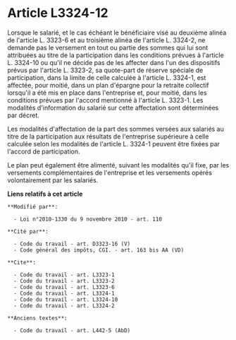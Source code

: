# Article L3324-12

Lorsque le salarié, et le cas échéant le bénéficiaire visé au deuxième alinéa de l'article L. 3323-6 et au troisième alinéa
de l'article L. 3324-2, ne demande pas le versement en tout ou partie des sommes qui lui sont attribuées au titre de la
participation dans les conditions prévues à l'article L. 3324-10 ou qu'il ne décide pas de les affecter dans l'un des
dispositifs prévus par l'article L. 3323-2, sa quote-part de réserve spéciale de participation, dans la limite de celle
calculée à l'article L. 3324-1, est affectée, pour moitié, dans un plan d'épargne pour la retraite collectif lorsqu'il a été
mis en place dans l'entreprise et, pour moitié, dans les conditions prévues par l'accord mentionné à l'article L. 3323-1. Les
modalités d'information du salarié sur cette affectation sont déterminées par décret. 

Les modalités d'affectation de la part des sommes versées aux salariés au titre de la participation aux résultats de
l'entreprise supérieure à celle calculée selon les modalités de l'article L. 3324-1 peuvent être fixées par l'accord de
participation. 

Le plan peut également être alimenté, suivant les modalités qu'il fixe, par les versements complémentaires de l'entreprise et
les versements opérés volontairement par les salariés.

**Liens relatifs à cet article**

	**Modifié par**:

	  - Loi n°2010-1330 du 9 novembre 2010 - art. 110

	**Cité par**:

	  - Code du travail - art. D3323-16 (V)
	  - Code général des impôts, CGI. - art. 163 bis AA (VD)

	**Cite**:

	  - Code du travail - art. L3323-1
	  - Code du travail - art. L3323-2
	  - Code du travail - art. L3323-6
	  - Code du travail - art. L3324-1
	  - Code du travail - art. L3324-10
	  - Code du travail - art. L3324-2

	**Anciens textes**:

	  - Code du travail - art. L442-5 (AbD)
